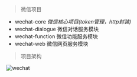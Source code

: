 > 微信项目

* wechat-core *微信核心项目(token管理，http封装)*
* wechat-dialogue 微信对话服务模块
* wechat-function 微信功能服务模块
* wechat-web  微信网页服务模块 

> 项目架构

![wechat](http://mmbiz.qpic.cn/mmbiz_png/PiajxSqBRaEIQxibpLbyuSK9XkjDgZoL0xnC7SUbrIRwI8NhEGFeax6HoPcTMDqKGYxaSoNqBwocrj70Pt1EcKnQ/0?wx_fmt=png)